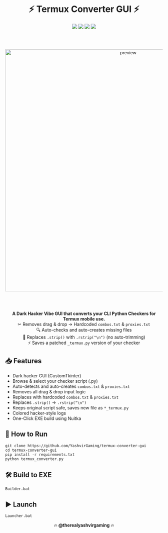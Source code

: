 <h1 align="center">⚡ Termux Converter GUI ⚡</h1>

<div align="center">

  <!-- Badges -->
  <img src="https://img.shields.io/badge/Python-3.10+-blue?logo=python&logoColor=yellow" />
  <img src="https://img.shields.io/badge/GUI-CustomTkinter-green?logo=windowsterminal&logoColor=white" />
  <img src="https://img.shields.io/badge/Build-Nuitka-orange?logo=anaconda&logoColor=white" />
  <img src="https://img.shields.io/badge/Made%20With-♥%20by%20Yashvir%20Gaming-red" />

  <br><br>

  <!-- Preview Image -->
  <img width="771" alt="preview" src="https://github.com/user-attachments/assets/2d8333d4-e156-4dd2-abc7-94ab47f35a0a" />

  <br><br>

  <!-- Short description -->
  <b>A Dark Hacker Vibe GUI that converts your CLI Python Checkers for Termux mobile use.</b><br>
  ✂ Removes drag & drop → Hardcoded <code>combos.txt</code> & <code>proxies.txt</code><br>
  🔍 Auto-checks and auto-creates missing files<br>
  🔄 Replaces <code>.strip()</code> with <code>.rstrip("\n")</code> (no auto-trimming)<br>
  ⚡ Saves a patched <code>_termux.py</code> version of your checker

</div>

<h2>📥 Features</h2>
<ul>
  <li>Dark hacker GUI (CustomTkinter)</li>
  <li>Browse & select your checker script (.py)</li>
  <li>Auto-detects and auto-creates <code>combos.txt</code> & <code>proxies.txt</code></li>
  <li>Removes all drag & drop input logic</li>
  <li>Replaces with hardcoded <code>combos.txt</code> & <code>proxies.txt</code></li>
  <li>Replaces <code>.strip()</code> → <code>.rstrip("\n")</code></li>
  <li>Keeps original script safe, saves new file as <code>*_termux.py</code></li>
  <li>Colored hacker-style logs</li>
  <li>One-Click EXE build using Nuitka</li>
</ul>

<h2>🚀 How to Run</h2>
<pre><code>git clone https://github.com/YashvirGaming/termux-converter-gui
cd termux-converter-gui
pip install -r requirements.txt
python termux_converter.py
</code></pre>

<h2>🛠 Build to EXE</h2>
<pre><code>Builder.bat</code></pre>

<h2>▶ Launch</h2>
<pre><code>Launcher.bat</code></pre>

<p align="center">
  🔥 <b>@therealyashvirgaming</b> 🔥
</p>
